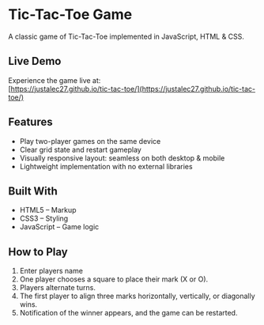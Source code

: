 # Tic-Tac-Toe Game

A classic game of Tic-Tac-Toe implemented in JavaScript, HTML & CSS.

##  Live Demo
Experience the game live at:  
[https://justalec27.github.io/tic-tac-toe/](https://justalec27.github.io/tic-tac-toe/)

## Features
-  Play two-player games on the same device
-  Clear grid state and restart gameplay
-  Visually responsive layout: seamless on both desktop & mobile
-  Lightweight implementation with no external libraries

## Built With
- HTML5 – Markup
- CSS3 – Styling
- JavaScript – Game logic

## How to Play
1. Enter players name
2. One player chooses a square to place their mark (X or O).
3. Players alternate turns.
4. The first player to align three marks horizontally, vertically, or diagonally wins.
5. Notification of the winner appears, and the game can be restarted.